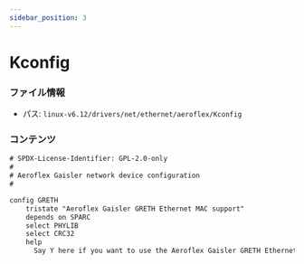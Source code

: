 ```yaml
---
sidebar_position: 3
---
```

# Kconfig

### ファイル情報

- パス: `linux-v6.12/drivers/net/ethernet/aeroflex/Kconfig`

### コンテンツ

```txt
# SPDX-License-Identifier: GPL-2.0-only
#
# Aeroflex Gaisler network device configuration
#

config GRETH
	tristate "Aeroflex Gaisler GRETH Ethernet MAC support"
	depends on SPARC
	select PHYLIB
	select CRC32
	help
	  Say Y here if you want to use the Aeroflex Gaisler GRETH Ethernet MAC.

```
